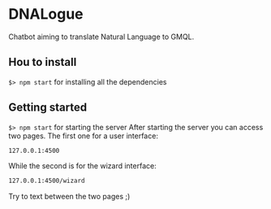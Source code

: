 # DNALogue
Chatbot aiming to translate Natural Language to GMQL.

## Hou to install
`$> npm start` for installing all the dependencies

## Getting started
`$> npm start` for starting the server
After starting the server you can access two pages. The first one for a user interface:
```sh
127.0.0.1:4500
```
While the second is for the wizard interface:
```sh
127.0.0.1:4500/wizard
```
Try to text between the two pages ;)
